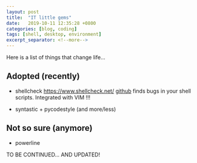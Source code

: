 ```yaml
---
layout: post
title:  "IT little gems"
date:   2019-10-11 12:35:28 +0800
categories: [blog, coding]
tags: [shell, desktop, environment]
excerpt_separator: <!--more-->
---
```


Here is a list of things that change life...

<!--more-->

## Adopted (recently)

  * shellcheck
https://www.shellcheck.net/ [github](https://github.com/koalaman/shellcheck)
finds bugs in your shell scripts.
Integrated with VIM !!!

  * syntastic + pycodestyle (and more/less)

## Not so sure (anymore)

  * powerline

TO BE CONTINUED... AND UPDATED!
